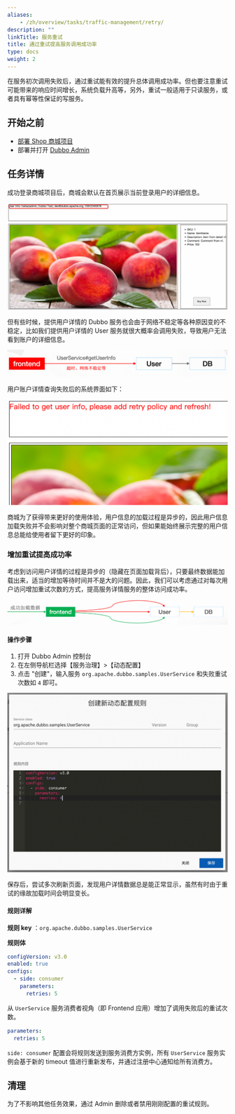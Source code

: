```yaml
---
aliases:
    - /zh/overview/tasks/traffic-management/retry/
description: ""
linkTitle: 服务重试
title: 通过重试提高服务调用成功率
type: docs
weight: 2
---
```




在服务初次调用失败后，通过重试能有效的提升总体调用成功率。但也要注意重试可能带来的响应时间增长，系统负载升高等，另外，重试一般适用于只读服务，或者具有幂等性保证的写服务。

## 开始之前
* [部署 Shop 商城项目](../#部署商场系统)
* 部署并打开 [Dubbo Admin](../.././../reference/admin/architecture/)

## 任务详情

成功登录商城项目后，商城会默认在首页展示当前登录用户的详细信息。

![retry1.png](/imgs/v3/tasks/retry/retry1.png)

但有些时候，提供用户详情的 Dubbo 服务也会由于网络不稳定等各种原因变的不稳定，比如我们提供用户详情的 User 服务就很大概率会调用失败，导致用户无法看到账户的详细信息。

![retry2.png](/imgs/v3/tasks/retry/retry2.png)

用户账户详情查询失败后的系统界面如下：

![retry2.png](/imgs/v3/tasks/retry/retry4.png)

商城为了获得带来更好的使用体验，用户信息的加载过程是异步的，因此用户信息加载失败并不会影响对整个商城页面的正常访问，但如果能始终展示完整的用户信息总能给使用者留下更好的印象。
### 增加重试提高成功率

考虑到访问用户详情的过程是异步的（隐藏在页面加载背后），只要最终数据能加载出来，适当的增加等待时间并不是大的问题。因此，我们可以考虑通过对每次用户访问增加重试次数的方式，提高服务详情服务的整体访问成功率。

![retry3.png](/imgs/v3/tasks/retry/retry3.png)

#### 操作步骤
1. 打开 Dubbo Admin 控制台
2. 在左侧导航栏选择【服务治理】>【动态配置】
3. 点击 "创建"，输入服务 `org.apache.dubbo.samples.UserService` 和失败重试次数如 `4` 即可。

![Admin 重试次数设置截图](/imgs/v3/tasks/retry/retry_admin.png)

保存后，尝试多次刷新页面，发现用户详情数据总是能正常显示，虽然有时由于重试的缘故加载时间会明显变长。

#### 规则详解

**规则 key** ：`org.apache.dubbo.samples.UserService`

**规则体**

```yaml
configVersion: v3.0
enabled: true
configs:
  - side: consumer
    parameters:
      retries: 5
```

从 `UserService` 服务消费者视角（即 Frontend 应用）增加了调用失败后的重试次数。

```yaml
parameters:
  retries: 5
```

`side: consumer` 配置会将规则发送到服务消费方实例，所有 `UserService` 服务实例会基于新的 timeout 值进行重新发布，并通过注册中心通知给所有消费方。

## 清理
为了不影响其他任务效果，通过 Admin 删除或者禁用刚刚配置的重试规则。
